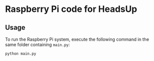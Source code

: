 # Raspberry Pi code for HeadsUp

## Usage

To run the Raspberry Pi system, execute the following command in the same folder containing
`main.py`:

```sh
python main.py
```
